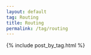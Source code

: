 ```yaml
---
layout: default
tag: Routing
title: Routing
permalink: /tag/routing
---
```


{% include post_by_tag.html %}
